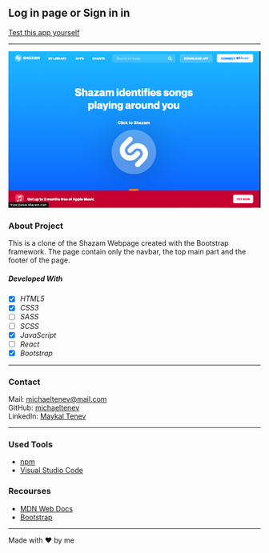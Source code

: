 ## Log in page or Sign in in

[Test this app yourself](https://maykaltenev.github.io/shazam-boostrap-clone/)

---

![bootstrap-page](./images/shazam-bootstrap.png)

### About Project

This is a clone of the Shazam Webpage created with the Bootstrap framework. The page contain only the navbar, the top main part and the footer of the page.
<br>

##### Developed With

- [x] _HTML5_
- [x] _CSS3_
- [ ] _SASS_
- [ ] _SCSS_
- [x] _JavaScript_
- [ ] _React_
- [x] _Bootstrap_

---

### Contact

Mail: <michaeltenev@mail.com><br>
GitHub: [michaeltenev](https://github.com/maykaltenev)<br>
LinkedIn: [Maykal Tenev](https://www.linkedin.com/in/maykal-tenev-a8729586/)

---

### Used Tools

- [npm](https://www.npmjs.com/)
- [Visual Studio Code](https://code.visualstudio.com/)

### Recourses

- [MDN Web Docs](https://developer.mozilla.org/de/)
- [Bootstrap](https://getbootstrap.com/)

---

Made with ❤️ by me
